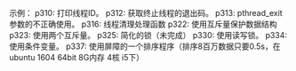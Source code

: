 

示例：
p310: 打印线程ID。
p312: 获取终止线程的退出码。
p313: pthread_exit参数的不正确使用。
p316: 线程清理处理函数
p322: 使用互斥量保护数据结构
p323: 使用两个互斥量。
p325: 简化的锁（未完成）
p330: 使用读写锁。
p334: 使用条件变量。
p337: 使用屏障的一个排序程序（排序8百万数据只要0.5s，在ubuntu 1604 64bit 8G内存 4核 i5下）
